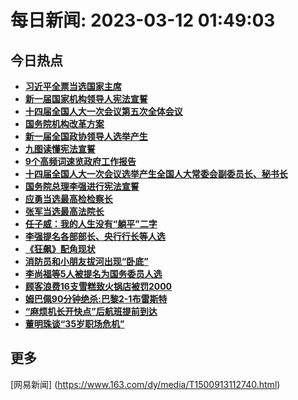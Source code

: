 
# 每日新闻: 2023-03-12 01:49:03
## 今日热点

- **[习近平全票当选国家主席](https://www.163.com/search?keyword=%E4%B9%A0%E8%BF%91%E5%B9%B3%E5%85%A8%E7%A5%A8%E5%BD%93%E9%80%89%E5%9B%BD%E5%AE%B6%E4%B8%BB%E5%B8%AD)**
- **[新一届国家机构领导人宪法宣誓](https://www.163.com/search?keyword=%E6%96%B0%E4%B8%80%E5%B1%8A%E5%9B%BD%E5%AE%B6%E6%9C%BA%E6%9E%84%E9%A2%86%E5%AF%BC%E4%BA%BA%E5%AE%AA%E6%B3%95%E5%AE%A3%E8%AA%93)**
- **[十四届全国人大一次会议第五次全体会议](https://www.163.com/search?keyword=%E5%8D%81%E5%9B%9B%E5%B1%8A%E5%85%A8%E5%9B%BD%E4%BA%BA%E5%A4%A7%E4%B8%80%E6%AC%A1%E4%BC%9A%E8%AE%AE%E7%AC%AC%E4%BA%94%E6%AC%A1%E5%85%A8%E4%BD%93%E4%BC%9A%E8%AE%AE)**
- **[国务院机构改革方案](https://www.163.com/search?keyword=%E5%9B%BD%E5%8A%A1%E9%99%A2%E6%9C%BA%E6%9E%84%E6%94%B9%E9%9D%A9%E6%96%B9%E6%A1%88)**
- **[新一届全国政协领导人选举产生](https://www.163.com/search?keyword=%E6%96%B0%E4%B8%80%E5%B1%8A%E5%85%A8%E5%9B%BD%E6%94%BF%E5%8D%8F%E9%A2%86%E5%AF%BC%E4%BA%BA%E9%80%89%E4%B8%BE%E4%BA%A7%E7%94%9F)**
- **[九图读懂宪法宣誓](https://www.163.com/search?keyword=%E4%B9%9D%E5%9B%BE%E8%AF%BB%E6%87%82%E5%AE%AA%E6%B3%95%E5%AE%A3%E8%AA%93)**
- **[9个高频词速览政府工作报告](https://www.163.com/search?keyword=9%E4%B8%AA%E9%AB%98%E9%A2%91%E8%AF%8D%E9%80%9F%E8%A7%88%E6%94%BF%E5%BA%9C%E5%B7%A5%E4%BD%9C%E6%8A%A5%E5%91%8A)**
- **[十四届全国人大一次会议选举产生全国人大常委会副委员长、秘书长](https://www.163.com/search?keyword=%E5%8D%81%E5%9B%9B%E5%B1%8A%E5%85%A8%E5%9B%BD%E4%BA%BA%E5%A4%A7%E4%B8%80%E6%AC%A1%E4%BC%9A%E8%AE%AE%E9%80%89%E4%B8%BE%E4%BA%A7%E7%94%9F%E5%85%A8%E5%9B%BD%E4%BA%BA%E5%A4%A7%E5%B8%B8%E5%A7%94%E4%BC%9A%E5%89%AF%E5%A7%94%E5%91%98%E9%95%BF%E3%80%81%E7%A7%98%E4%B9%A6%E9%95%BF)**
- **[国务院总理李强进行宪法宣誓](https://www.163.com/search?keyword=%E5%9B%BD%E5%8A%A1%E9%99%A2%E6%80%BB%E7%90%86%E6%9D%8E%E5%BC%BA%E8%BF%9B%E8%A1%8C%E5%AE%AA%E6%B3%95%E5%AE%A3%E8%AA%93)**
- **[应勇当选最高检检察长](https://www.163.com/search?keyword=%E5%BA%94%E5%8B%87%E5%BD%93%E9%80%89%E6%9C%80%E9%AB%98%E6%A3%80%E6%A3%80%E5%AF%9F%E9%95%BF)**
- **[张军当选最高法院长](https://www.163.com/search?keyword=%E5%BC%A0%E5%86%9B%E5%BD%93%E9%80%89%E6%9C%80%E9%AB%98%E6%B3%95%E9%99%A2%E9%95%BF)**
- **[任子威：我的人生没有“躺平”二字](https://www.163.com/search?keyword=%E4%BB%BB%E5%AD%90%E5%A8%81%EF%BC%9A%E6%88%91%E7%9A%84%E4%BA%BA%E7%94%9F%E6%B2%A1%E6%9C%89%E2%80%9C%E8%BA%BA%E5%B9%B3%E2%80%9D%E4%BA%8C%E5%AD%97)**
- **[李强提名各部部长、央行行长等人选](https://www.163.com/search?keyword=%E6%9D%8E%E5%BC%BA%E6%8F%90%E5%90%8D%E5%90%84%E9%83%A8%E9%83%A8%E9%95%BF%E3%80%81%E5%A4%AE%E8%A1%8C%E8%A1%8C%E9%95%BF%E7%AD%89%E4%BA%BA%E9%80%89)**
- **[《狂飙》配角现状](https://www.163.com/search?keyword=%E3%80%8A%E7%8B%82%E9%A3%99%E3%80%8B%E9%85%8D%E8%A7%92%E7%8E%B0%E7%8A%B6)**
- **[消防员和小朋友拔河出现“卧底”](https://www.163.com/search?keyword=%E6%B6%88%E9%98%B2%E5%91%98%E5%92%8C%E5%B0%8F%E6%9C%8B%E5%8F%8B%E6%8B%94%E6%B2%B3%E5%87%BA%E7%8E%B0%E2%80%9C%E5%8D%A7%E5%BA%95%E2%80%9D)**
- **[李尚福等5人被提名为国务委员人选](https://www.163.com/search?keyword=%E6%9D%8E%E5%B0%9A%E7%A6%8F%E7%AD%895%E4%BA%BA%E8%A2%AB%E6%8F%90%E5%90%8D%E4%B8%BA%E5%9B%BD%E5%8A%A1%E5%A7%94%E5%91%98%E4%BA%BA%E9%80%89)**
- **[顾客浪费16支雪糕致火锅店被罚2000](https://www.163.com/search?keyword=%E9%A1%BE%E5%AE%A2%E6%B5%AA%E8%B4%B916%E6%94%AF%E9%9B%AA%E7%B3%95%E8%87%B4%E7%81%AB%E9%94%85%E5%BA%97%E8%A2%AB%E7%BD%9A2000)**
- **[姆巴佩90分钟绝杀:巴黎2-1布雷斯特](https://www.163.com/search?keyword=%E5%A7%86%E5%B7%B4%E4%BD%A990%E5%88%86%E9%92%9F%E7%BB%9D%E6%9D%80+%E5%B7%B4%E9%BB%8E2-1%E5%B8%83%E9%9B%B7%E6%96%AF%E7%89%B9)**
- **[“麻烦机长开快点”后航班提前到达](https://www.163.com/search?keyword=%E2%80%9C%E9%BA%BB%E7%83%A6%E6%9C%BA%E9%95%BF%E5%BC%80%E5%BF%AB%E7%82%B9%E2%80%9D%E5%90%8E%E8%88%AA%E7%8F%AD%E6%8F%90%E5%89%8D%E5%88%B0%E8%BE%BE)**
- **[董明珠谈“35岁职场危机”](https://www.163.com/search?keyword=%E8%91%A3%E6%98%8E%E7%8F%A0%E8%B0%88%E2%80%9C35%E5%B2%81%E8%81%8C%E5%9C%BA%E5%8D%B1%E6%9C%BA%E2%80%9D)**

## 更多
[网易新闻] (https://www.163.com/dy/media/T1500913112740.html)
